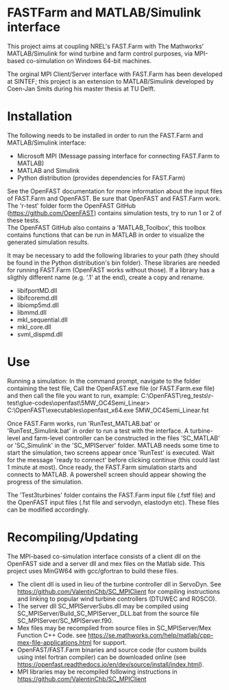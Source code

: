 # FASTFarm and MATLAB/Simulink interface

This project aims at coupling NREL's FAST.Farm with The Mathworks' MATLAB/Simulink for wind turbine and farm control purposes, via MPI-based co-simulation on Windows 64-bit machines. 

The orginal MPI Client/Server interface with FAST.Farm has been developed at SINTEF; this project is an extension to MATLAB/Simulink developed by Coen-Jan Smits during his master thesis at TU Delft.

# Installation

The following needs to be installed in order to run the FAST.Farm and MATLAB/Simulink interface: 
- Microsoft MPI (Message passing interface for connecting FAST.Farm to MATLAB)
- MATLAB and Simulink 
- Python distribution (provides dependencies for FAST.Farm)

See the OpenFAST documentation for more information about the input files of FAST.Farm and OpenFAST. Be sure that OpenFAST and FAST.Farm work. The 'r-test' folder form the OpenFAST GitHub (https://github.com/OpenFAST) contains simulation tests, try to run 1 or 2 of these tests.  
The OpenFAST GitHub also contains a 'MATLAB_Toolbox', this toolbox contains functions that can be run in MATLAB in order to visualize the generated simulation results. 

It may be necessary to add the following libraries to your path (they should be found in the Python distribution's bin folder). These libraries are needed for running FAST.Farm (OpenFAST works without those). If a library has a sligthly different name (e.g. '.1' at the end), create a copy and rename. 
- libifportMD.dll
- libifcoremd.dll
- libiomp5md.dll
- libmmd.dll
- mkl_sequential.dll 
- mkl_core.dll
- svml_dispmd.dll

# Use

Running a simulation: In the command prompt, navigate to the folder containing the test file, Call the OpenFAST.exe file (or FAST.Farm.exe file) and then call the file you want to run, example: 
C:\OpenFAST\reg_tests\r-test\glue-codes\openfast\5MW_OC4Semi_Linear> C:\OpenFAST\executables\openfast_x64.exe 5MW_OC4Semi_Linear.fst

Once FAST.Farm works, run 'RunTest_MATLAB.bat' or 'RunTest_Simulink.bat' in order to run a test with the interface. A turbine-level and farm-level controller can be constructed in the files 'SC_MATLAB' or 'SC_Simulink' in the 'SC_MPIServer' folder. MATLAB needs some time to start the simulation, two screens appear once 'RunTest' is executed. Wait for the message 'ready to connect' before clicking continue (this could last 1 minute at most). Once ready, the FAST.Farm simulation starts and connects to MATLAB. A powershell screen should appear showing the progress of the simulation. 

The 'Test3turbines' folder contains the FAST.Farm input file (.fstf file) and the OpenFAST input files (.fst file and servodyn, elastodyn etc). These files can be modified accordingly. 

# Recompiling/Updating

The MPI-based co-simulation interface consists of a client dll on the OpenFAST side and a server dll and mex files on the Matlab side. This project uses MinGW64 with gcc/gfortran to build these files.
- The client dll is used in lieu of the turbine controller dll in ServoDyn. See https://github.com/ValentinChb/SC_MPIClient for compiling instructions and linking to popular wind turbine controllers (DTUWEC and ROSCO).
- The server dll SC_MPIServerSubs.dll may be compiled using SC_MPIServer/Build_SC_MPIServer_DLL.bat from the source file SC_MPIServer/SC_MPIServer.f90.
- Mex files may be recompiled from source files in SC_MPIServer/Mex Function C++ Code.  see https://se.mathworks.com/help/matlab/cpp-mex-file-applications.html for support.
- OpenFAST/FAST.Farm binaries and source code (for custom builds using intel fortran compiler) can be downloaded online  (see https://openfast.readthedocs.io/en/dev/source/install/index.html).
- MPI libraries may be recompiled following instructions in https://github.com/ValentinChb/SC_MPIClient




